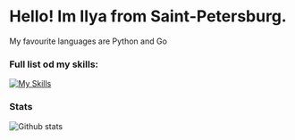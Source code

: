 # Hello! Im Ilya from Saint-Petersburg.
My favourite languages are Python and Go
### Full list od my skills:

[![My Skills](https://skillicons.dev/icons?i=js,html,css,sass,python,bash,arduino,git,figma,discord,flask,vscode,mongodb,webpack,sqlite&perline=5)](https://skillicons.dev)

### Stats
![Github stats](https://github-readme-stats.vercel.app/api?username=DiorDS)
